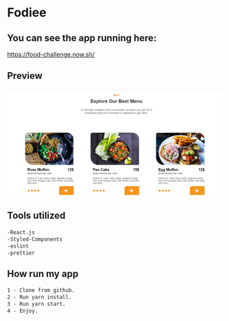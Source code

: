 # Fodiee

## You can see the app running here:
 
 https://food-challenge.now.sh/

## Preview

![Optional Text](/src/Assets/preview.PNG)

## Tools utilized
```
-React.js
-Styled-Components
-eslint
-prettier

```
## How run my app

```
1 - Clone from github.
2 - Run yarn install.
3 - Run yarn start.
4 - Enjoy.
```
